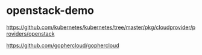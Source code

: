 # openstack-demo

https://github.com/kubernetes/kubernetes/tree/master/pkg/cloudprovider/providers/openstack

https://github.com/gophercloud/gophercloud
